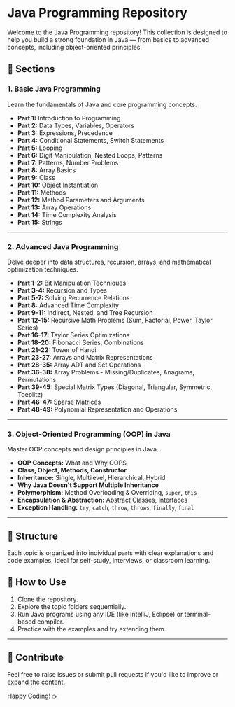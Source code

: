 # Java Programming Repository

Welcome to the Java Programming repository! This collection is designed to help you build a strong foundation in Java — from basics to advanced concepts, including object-oriented principles.

## 📘 Sections

### 1. Basic Java Programming

Learn the fundamentals of Java and core programming concepts.

- **Part 1:** Introduction to Programming  
- **Part 2:** Data Types, Variables, Operators  
- **Part 3:** Expressions, Precedence  
- **Part 4:** Conditional Statements, Switch Statements  
- **Part 5:** Looping  
- **Part 6:** Digit Manipulation, Nested Loops, Patterns  
- **Part 7:** Patterns, Number Problems  
- **Part 8:** Array Basics  
- **Part 9:** Class  
- **Part 10:** Object Instantiation  
- **Part 11:** Methods  
- **Part 12:** Method Parameters and Arguments  
- **Part 13:** Array Operations  
- **Part 14:** Time Complexity Analysis  
- **Part 15:** Strings  

---

### 2. Advanced Java Programming

Delve deeper into data structures, recursion, arrays, and mathematical optimization techniques.

- **Part 1-2:** Bit Manipulation Techniques  
- **Part 3-4:** Recursion and Types  
- **Part 5-7:** Solving Recurrence Relations  
- **Part 8:** Advanced Time Complexity  
- **Part 9-11:** Indirect, Nested, and Tree Recursion  
- **Part 12-15:** Recursive Math Problems (Sum, Factorial, Power, Taylor Series)  
- **Part 16-17:** Taylor Series Optimizations  
- **Part 18-20:** Fibonacci Series, Combinations  
- **Part 21-22:** Tower of Hanoi  
- **Part 23-27:** Arrays and Matrix Representations  
- **Part 28-35:** Array ADT and Set Operations  
- **Part 36-38:** Array Problems - Missing/Duplicates, Anagrams, Permutations  
- **Part 39-45:** Special Matrix Types (Diagonal, Triangular, Symmetric, Toeplitz)  
- **Part 46-47:** Sparse Matrices  
- **Part 48-49:** Polynomial Representation and Operations  

---

### 3. Object-Oriented Programming (OOP) in Java

Master OOP concepts and design principles in Java.

- **OOP Concepts:** What and Why OOPS  
- **Class, Object, Methods, Constructor**  
- **Inheritance:** Single, Multilevel, Hierarchical, Hybrid  
- **Why Java Doesn't Support Multiple Inheritance**  
- **Polymorphism:** Method Overloading & Overriding, `super`, `this`  
- **Encapsulation & Abstraction:** Abstract Classes, Interfaces  
- **Exception Handling:** `try`, `catch`, `throw`, `throws`, `finally`, `final`  

---

## 📂 Structure

Each topic is organized into individual parts with clear explanations and code examples. Ideal for self-study, interviews, or classroom learning.

## 🚀 How to Use

1. Clone the repository.
2. Explore the topic folders sequentially.
3. Run Java programs using any IDE (like IntelliJ, Eclipse) or terminal-based compiler.
4. Practice with the examples and try extending them.

---

## 📩 Contribute

Feel free to raise issues or submit pull requests if you'd like to improve or expand the content.

Happy Coding! ☕
